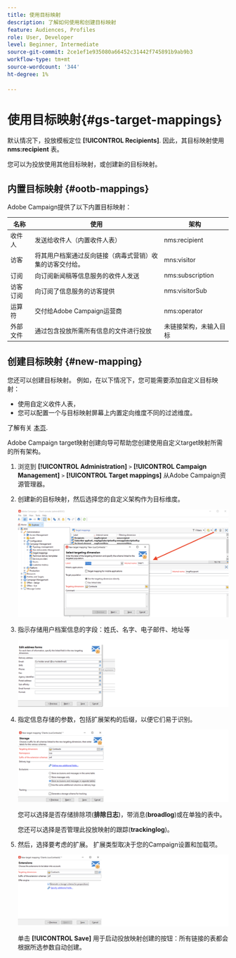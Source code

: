 ```yaml
---
title: 使用目标映射
description: 了解如何使用和创建目标映射
feature: Audiences, Profiles
role: User, Developer
level: Beginner, Intermediate
source-git-commit: 2ce1ef1e935080a66452c31442f745891b9ab9b3
workflow-type: tm+mt
source-wordcount: '344'
ht-degree: 1%

---
```


# 使用目标映射{#gs-target-mappings}

默认情况下，投放模板定位 **[!UICONTROL Recipients]**. 因此，其目标映射使用 **nms:recipient** 表。

您可以为投放使用其他目标映射，或创建新的目标映射。

## 内置目标映射 {#ootb-mappings}

Adobe Campaign提供了以下内置目标映射：

| 名称 | 使用 | 架构 |
|---|---|---|
| 收件人 | 发送给收件人（内置收件人表） | nms:recipient |
| 访客 | 将其用户档案通过反向链接（病毒式营销）收集的访客交付给。 | mns:visitor |
| 订阅 | 向订阅新闻稿等信息服务的收件人发送 | nms:subscription |
| 访客订阅 | 向订阅了信息服务的访客提供 | nms:visitorSub |
| 运算符 | 交付给Adobe Campaign运营商 | nms:operator |
| 外部文件 | 通过包含投放所需所有信息的文件进行投放 | 未链接架构，未输入目标 |

## 创建目标映射 {#new-mapping}

您还可以创建目标映射。 例如，在以下情况下，您可能需要添加自定义目标映射：

* 使用自定义收件人表，
* 您可以配置一个与目标映射屏幕上内置定向维度不同的过滤维度。

了解有关 [本页](../dev/custom-recipient.md).

Adobe Campaign target映射创建向导可帮助您创建使用自定义target映射所需的所有架构。

1. 浏览到 **[!UICONTROL Administration]** `>` **[!UICONTROL Campaign Management]** `>` **[!UICONTROL Target mappings]** 从Adobe Campaign资源管理器。

1. 创建新的目标映射，然后选择您的自定义架构作为目标维度。

   ![](assets/new-target-mapping.png)


1. 指示存储用户档案信息的字段：姓氏、名字、电子邮件、地址等

   ![](assets/wf_new_mapping_define_join.png)

1. 指定信息存储的参数，包括扩展架构的后缀，以便它们易于识别。

   ![](assets/wf_new_mapping_define_names.png)

   您可以选择是否存储排除项(**排除日志**)，带消息(**broadlog**)或在单独的表中。

   您还可以选择是否管理此投放映射的跟踪(**trackinglog**)。

1. 然后，选择要考虑的扩展。 扩展类型取决于您的Campaign设置和加载项。

   ![](assets/wf_new_mapping_define_extensions.png)

   单击 **[!UICONTROL Save]** 用于启动投放映射创建的按钮：所有链接的表都会根据所选参数自动创建。

